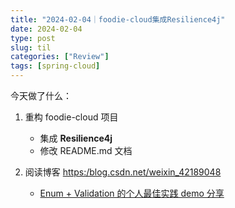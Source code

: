 ```yaml
---
title: "2024-02-04｜foodie-cloud集成Resilience4j"
date: 2024-02-04
type: post
slug: til
categories: ["Review"]
tags: [spring-cloud]
---
```




今天做了什么：

1. 重构 foodie-cloud 项目
   - 集成 **Resilience4j**
   - 修改 README.md 文档

2. 阅读博客 [https:/blog.csdn.net/weixin_42189048](https:/blog.csdn.net/weixin_42189048)
   - [Enum + Validation 的个人最佳实践 demo 分享](https:/blog.csdn.net/weixin_42189048/article/details/125276495?spm=1001.2014.3001.5501)



